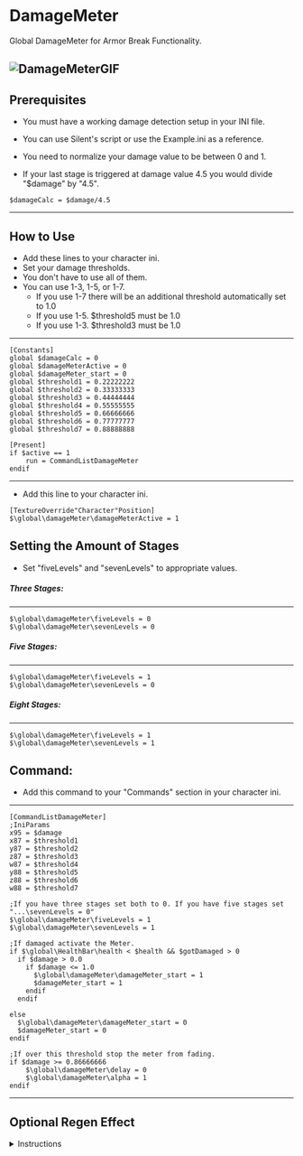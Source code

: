 
# DamageMeter
Global DamageMeter for Armor Break Functionality.

![DamageMeterGIF](https://github.com/a4happy20/DamageMeter/assets/84645516/2d30b4f0-7dce-40f0-8c04-48fbef527724)
---

## Prerequisites
				

- You must have a working damage detection setup in your INI file.
- You can use Silent's script or use the Example.ini as a reference.
  
  
- You need to normalize your damage value to be between 0 and 1.
- If your last stage is triggered at damage value 4.5 you would divide "$damage" by "4.5".
				      
~~~
$damageCalc = $damage/4.5
~~~
***
				    
## How to Use
				   
- Add these lines to your character ini.
- Set your damage thresholds.
- You don't have to use all of them.
- You can use 1-3, 1-5, or 1-7.
  - If you use 1-7 there will be an additional threshold automatically set to 1.0
  - If you use 1-5. $threshold5 must be 1.0
  - If you use 1-3. $threshold3 must be 1.0

---				
~~~
[Constants]
global $damageCalc = 0
global $damageMeterActive = 0
global $damageMeter_start = 0
global $threshold1 = 0.22222222
global $threshold2 = 0.33333333
global $threshold3 = 0.44444444
global $threshold4 = 0.55555555
global $threshold5 = 0.66666666
global $threshold6 = 0.77777777
global $threshold7 = 0.88888888

[Present]
if $active == 1
    run = CommandListDamageMeter
endif
~~~
---
			     
- Add this line to your character ini.
			   
~~~
[TextureOverride"Character"Position]
$\global\damageMeter\damageMeterActive = 1
~~~

			     
## Setting the Amount of Stages
  
- Set "fiveLevels" and "sevenLevels" to appropriate values.

			     
##### Three Stages:
---
~~~
$\global\damageMeter\fiveLevels = 0
$\global\damageMeter\sevenLevels = 0
~~~
                          
##### Five Stages:
---                           
~~~
$\global\damageMeter\fiveLevels = 1
$\global\damageMeter\sevenLevels = 0
~~~
                    
##### Eight Stages:
---                             
~~~
$\global\damageMeter\fiveLevels = 1
$\global\damageMeter\sevenLevels = 1
~~~
                                   

## Command:
                      
- Add this command to your "Commands" section in your character ini.
---      
~~~
[CommandListDamageMeter]
;IniParams
x95 = $damage
x87 = $threshold1
y87 = $threshold2
z87 = $threshold3
w87 = $threshold4
y88 = $threshold5
z88 = $threshold6
w88 = $threshold7

;If you have three stages set both to 0. If you have five stages set "...\sevenLevels = 0"
$\global\damageMeter\fiveLevels = 1
$\global\damageMeter\sevenLevels = 1

;If damaged activate the Meter.
if $\global\HealthBar\health < $health && $gotDamaged > 0
  if $damage > 0.0
    if $damage <= 1.0
      $\global\damageMeter\damageMeter_start = 1
      $damageMeter_start = 1
    endif
  endif

else
  $\global\damageMeter\damageMeter_start = 0
  $damageMeter_start = 0
endif

;If over this threshold stop the meter from fading.
if $damage >= 0.86666666
	$\global\damageMeter\delay = 0
	$\global\damageMeter\alpha = 1
endif
~~~
---
  
## Optional Regen Effect
<details>
  <summary>Instructions</summary>
***
  <img src="https://github.com/a4happy20/DamageMeter/assets/84645516/b41c4499-f91d-4bcf-82d9-ecb1e1f63c19" alt="DamageMeter_Regen">

  ---
   - Add these lines to your characters INI.
   - You can change effect type with "alt+H"
  ---	 
  ~~~
  [Present]
  if $active == 1
      run = CommandListRegen
  endif

  [TextureOverride"Character"Position]
  $\global\regenEffect\regenActive = 1

  [CommandListRegen]
  ; triggers at tubby and over 80% health.
  if $\global\regenEffect\tubby == 1 && $health >= 0.8
         $\global\regenEffect\regenEffect = 1
 	 ;Add lines to restore outfit
     endif
  endif

  ; triggers when you open the healing menu at a statue.
  if $\global\regenEffect\statueBlessing == 1
  ;Add lines to restore outfit
  endif
  ~~~
  ---
</details>
